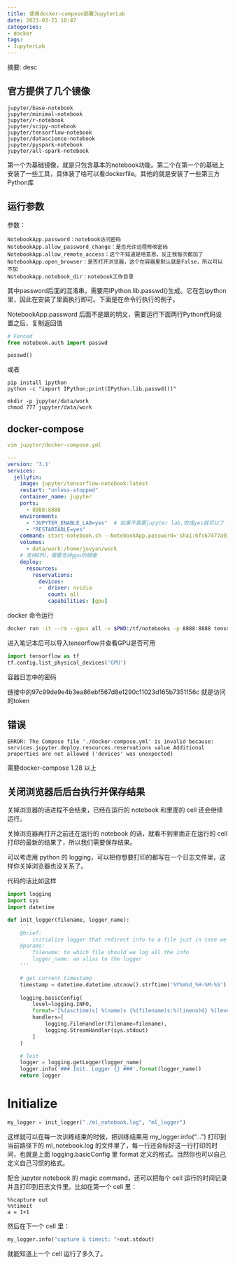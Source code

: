 ```yaml
---
title: 使用docker-compose部署JupyterLab
date: 2023-03-21 10:47
categories:
- docker
tags:
- JupyterLab
---
```

  
  
摘要: desc
<!-- more -->

## 官方提供了几个镜像

    jupyter/base-notebook
    jupyter/minimal-notebook
    jupyter/r-notebook
    jupyter/scipy-notebook
    jupyter/tensorflow-notebook
    jupyter/datascience-notebook
    jupyter/pyspark-notebook
    jupyter/all-spark-notebook

第一个为基础镜像，就是只包含基本的notebook功能。第二个在第一个的基础上安装了一些工具，具体装了啥可以看dockerfile。其他的就是安装了一些第三方Python库

## 运行参数

参数：

    NotebookApp.password：notebook访问密码
    NotebookApp.allow_password_change：是否允许远程修改密码
    NotebookApp.allow_remote_access：这个不知道是啥意思，反正我每次都加了
    NotebookApp.open_browser：是否打开浏览器，这个在容器里默认就是False，所以可以不加
    NotebookApp.notebook_dir：notebook工作目录

其中password后面的混淆串，需要用IPython.lib.passwd()生成。它在包ipython里，因此在安装了里面执行即可。下面是在命令行执行的例子。

NotebookApp.password 后面不是跟的明文，需要运行下面两行Python代码设置之后，复制返回值

```py
# Fenced
from notebook.auth import passwd

passwd()

```

或者

```shell
pip install ipython
python -c "import IPython;print(IPython.lib.passwd())"
```

```shell
mkdir -p jupyter/data/work
chmod 777 jupyter/data/work
```

## docker-compose

```yaml
vim jupyter/docker-compose.yml

---
version: '3.1'
services:
  jellyfin:
    image: jupyter/tensorflow-notebook:latest  
    restart: "unless-stopped"
    container_name: jupyter
    ports:
      - 8888:8888
    environment:
      - "JUPYTER_ENABLE_LAB=yes"  # 如果不需要jupyter lab,改成yes就可以了
      - "RESTARTABLE=yes"
    command: start-notebook.sh --NotebookApp.password='sha1:6fc67477a931:5bfac3b859fb0ebca59703588a8c844cd7129ee5'
    volumes:
      - data/work:/home/jovyan/work
    # 支持GPU，需要支持gpu的镜像
    deploy:
      resources:
        reservations:
          devices:
          -  driver: nvidia
             count: all
             capabilities: [gpu]
```

docker 命令运行

```bash
docker run -it --rm --gpus all -v $PWD:/tf/notebooks -p 8888:8888 tensorflow/tensorflow:2.2.2-gpu-py3-jupyter
```

进入笔记本后可以导入tensorflow并查看GPU是否可用

```python
import tensorflow as tf
tf.config.list_physical_devices('GPU')
```

容器日志中的密码

链接中的97c99de9e4b3ea86ebf567d8e1290c11023d165b7351156c 就是访问的token


## 错误

```
ERROR: The Compose file './docker-compose.yml' is invalid because:
services.jupyter.deploy.resources.reservations value Additional properties are not allowed ('devices' was unexpected)
```

需要docker-compose 1.28 以上

## 关闭浏览器后后台执行并保存结果

关掉浏览器的话进程不会结束，已经在运行的 notebook 和里面的 cell 还会继续运行。

关掉浏览器再打开之前还在运行的 notebook 的话，就看不到里面正在运行的 cell 打印的最新的结果了，所以我们需要保存结果。

可以考虑用 python 的 logging，可以把你想要打印的都写在一个日志文件里，这样你关掉浏览器也没关系了。

代码的话比如这样

``` python
import logging
import sys
import datetime

def init_logger(filename, logger_name):
    '''
    @brief:
        initialize logger that redirect info to a file just in case we lost connection to the notebook
    @params:
        filename: to which file should we log all the info
        logger_name: an alias to the logger
    '''

    # get current timestamp
    timestamp = datetime.datetime.utcnow().strftime('%Y%m%d_%H-%M-%S')
    
    logging.basicConfig(
        level=logging.INFO, 
        format='[%(asctime)s] %(name)s {%(filename)s:%(lineno)d} %(levelname)s - %(message)s',
        handlers=[
            logging.FileHandler(filename=filename),
            logging.StreamHandler(sys.stdout)
        ]
    )

    # Test
    logger = logging.getLogger(logger_name)
    logger.info('### Init. Logger {} ###'.format(logger_name))
    return logger

```

# Initialize

```python
my_logger = init_logger("./ml_notebook.log", "ml_logger")
```


这样就可以在每一次训练结束的时候，把训练结果用 my_logger.info(“...”) 打印到当前路径下的 ml_notebook.log 的文件里了，每一行还会标好这一行打印的时间，也就是上面 logging.basicConfig 里 format 定义的格式。当然你也可以自己定义自己习惯的格式。

配合 jupyter notebook 的 magic command，还可以把每个 cell 运行的时间记录并且打印到日志文件里。比如在第一个 cell 里：

```
%%capture out
%%timeit
a = 1+1

```

然后在下一个 cell 里：

```python
my_logger.info("capture & timeit: "+out.stdout)
```

就能知道上一个 cell 运行了多久了。
